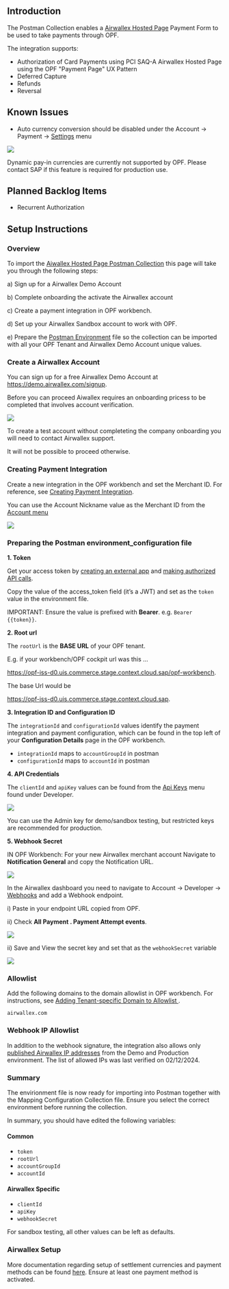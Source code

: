 ## Introduction

The Postman Collection enables a [Airwallex Hosted Page](https://developer.paypal.com/braintree/docs/start/hosted-fields) Payment Form to be used to take payments through OPF. 

The integration supports:

* Authorization of Card Payments using PCI SAQ-A Airwallex Hosted Page using the OPF "Payment Page" UX Pattern
* Deferred Capture 
* Refunds
* Reversal

## Known Issues
* Auto currency conversion should be disabled under the Account -> Payment -> [Settings](https://demo.airwallex.com/app/acquiring/settings) menu
  
![](images/airwallex-autocurrencyconversion.png)

Dynamic pay-in currencies are currently not supported by OPF. Please contact SAP if this feature is required for production use.

## Planned Backlog Items
* Recurrent Authorization


## Setup Instructions

### Overview
To import the [Aiwallex Hosted Page Postman Collection](mapping_configuration.json) this page will take you through the following steps:

a) Sign up for a Airwallex Demo Account

b) Complete onboarding the activate the Airwallex account

c) Create a payment integration in OPF workbench.

d) Set up your Airwallex Sandbox account to work with OPF.

e) Prepare the [Postman Environment](environment_configuration.json) file so the collection can be imported with all your OPF Tenant and Airwallex Demo Account unique values. 


### Create a Airwallex Account
You can sign up for a free Airwallex Demo Account at https://demo.airwallex.com/signup.

Before you can proceed Aiwallex requires an onboarding pricess to be completed that involves account verification.

![](images/airwallex-account-verification.png)

To create a test account without completeting the company onboarding you will need to contact Airwallex support.

It will not be possible to proceed otherwise.


### Creating Payment Integration
Create a new integration in the OPF workbench and set the Merchant ID. For reference, see [Creating Payment Integration](https://help.sap.com/docs/SAP_COMMERCE_CLOUD_PUBLIC_CLOUD/0996ba68e5794b8ab51db8d25d4c9f8a/20a64f954df1425391757759011e7e6b.html?state=DRAFT).

You can use the Account Nickname value as the Merchant ID from the [Account menu](https://demo.airwallex.com/app/account/details) 

![](images/airwallex-account-nickname.png)


### Preparing the Postman environment_configuration file

**1. Token**

Get your access token by [creating an external app](https://help.sap.com/docs/SAP_COMMERCE_CLOUD_PUBLIC_CLOUD/0996ba68e5794b8ab51db8d25d4c9f8a/d927d21974fe4b368e063f72733bf0fe.html?state=DRAFT) and [making authorized API calls](https://help.sap.com/docs/SAP_COMMERCE_CLOUD_PUBLIC_CLOUD/0996ba68e5794b8ab51db8d25d4c9f8a/40c792e66e2942209dc853a43533d78d.html?state=DRAFT).

Copy the value of the access_token field (it’s a JWT) and set as the ``token`` value in the environment file.

IMPORTANT: Ensure the value is prefixed with **Bearer**. e.g. ``Bearer {{token}}``.

**2. Root url**

The ``rootUrl`` is the **BASE URL** of your OPF tenant.

E.g. if your workbench/OPF cockpit url was this …

<https://opf-iss-d0.uis.commerce.stage.context.cloud.sap/opf-workbench>.

The base Url would be

https://opf-iss-d0.uis.commerce.stage.context.cloud.sap.


**3. Integration ID and Configuration ID**

The ``integrationId`` and ``configurationId`` values identify the payment integration and payment configuration, which can be found in the top left of your **Configuration Details** page in the OPF workbench.

* ``integrationId`` maps to ``accountGroupId`` in postman
* ``configurationId`` maps to ``accountId`` in postman

**4. API Credentials**

The ``clientId`` and ``apiKey`` values can  be found from the [Api Keys](https://demo.airwallex.com/app/account/apiKeys) menu found under Developer.

![](images/airwallex-add-api-key.png)

You can use the Admin key for demo/sandbox testing, but restricted keys are recommended for production.

**5. Webhook Secret**

IN OPF Workbench: For your new Airwallex merchant account Navigate to **Notification General** and copy the Notification URL.

![](images/opf-get-notification-url.png)

In the Airwallex dashboard you need to navigate to Account -> Developer -> [Webhooks](https://demo.airwallex.com/app/developer/webhooks) and add a Webhook endpoint. 

i) Paste in your endpoint URL copied from OPF.

ii) Check **All Payment . Payment Attempt events**.

![](images/airwallex-webhooks2.png)

ii) Save and View the secret key and set that as the ``webhookSecret`` variable

![](images/airwallex-webhooks1.png)

### Allowlist
Add the following domains to the domain allowlist in OPF workbench. For instructions, see [Adding Tenant-specific Domain to Allowlist
](https://help.sap.com/docs/SAP_COMMERCE_CLOUD_PUBLIC_CLOUD/0996ba68e5794b8ab51db8d25d4c9f8a/a6836485b4494cfaad4033b4ee7a9c64.html?state=DRAFT).

``airwallex.com``

### Webhook IP Allowlist
In addition to the webhook signature, the integration also allows only [published Airwallex IP addresses](https://www.airwallex.com/docs/developer-tools__listen-for-webhook-events#whitelist-ip-addresses) from the Demo and Production environment. The list of allowed IPs was last verified on 02/12/2024.

### Summary

The envirionment file is now ready for importing into Postman together with the Mapping Configuration Collection file. Ensure you select the correct environment before running the collection.

In summary, you should have edited the following variables: 

#### Common
- ``token``
- ``rootUrl``
- ``accountGroupId``
- ``accountId``

#### Airwallex Specific
- ``clientId``
- ``apiKey``
- ``webhookSecret``
  
For sandbox testing, all other values can be left as defaults.  

### Airwallex Setup
More documentation regarding setup of settlement currencies and payment methods can be found [here](https://www.airwallex.com/docs/payments__get-started-with-payments__set-up-your-merchant-account). Ensure at least one payment method is activated.
